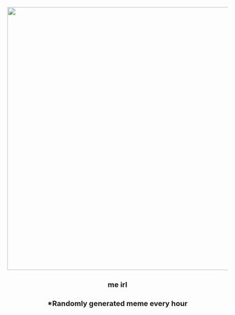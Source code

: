 <p align="center">
        <img src="https://i.redd.it/8d4bwthchbp91.jpg" width="600" height="600">
        </p>
        <h3 align="center">me irl</h3>
        <h3 align="center">*Randomly generated meme every hour</h3>
    